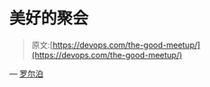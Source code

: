 # 美好的聚会

> 原文:[https://devops.com/the-good-meetup/](https://devops.com/the-good-meetup/)

— [罗尔泊](https://devops.com/author/breselman/)
